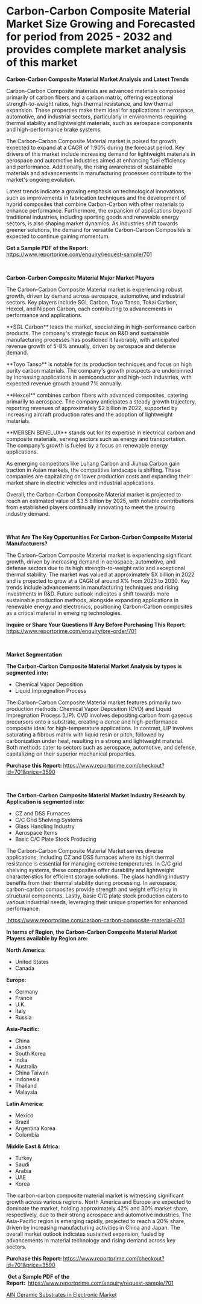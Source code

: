 <p><h1>Carbon-Carbon Composite Material Market Size Growing and Forecasted for period from 2025 - 2032 and provides complete market analysis of this market</h1></p><p><strong>Carbon-Carbon Composite Material Market Analysis and Latest Trends</strong></p>
<p><p>Carbon-Carbon Composite materials are advanced materials composed primarily of carbon fibers and a carbon matrix, offering exceptional strength-to-weight ratios, high thermal resistance, and low thermal expansion. These properties make them ideal for applications in aerospace, automotive, and industrial sectors, particularly in environments requiring thermal stability and lightweight materials, such as aerospace components and high-performance brake systems.</p><p>The Carbon-Carbon Composite Material market is poised for growth, expected to expand at a CAGR of 1.90% during the forecast period. Key drivers of this market include increasing demand for lightweight materials in aerospace and automotive industries aimed at enhancing fuel efficiency and performance. Additionally, the rising awareness of sustainable materials and advancements in manufacturing processes contribute to the market's ongoing evolution.</p><p>Latest trends indicate a growing emphasis on technological innovations, such as improvements in fabrication techniques and the development of hybrid composites that combine Carbon-Carbon with other materials to enhance performance. Furthermore, the expansion of applications beyond traditional industries, including sporting goods and renewable energy sectors, is also shaping market dynamics. As industries shift towards greener solutions, the demand for versatile Carbon-Carbon Composites is expected to continue gaining momentum.</p></p>
<p><strong>Get a Sample PDF of the Report:&nbsp;</strong> <a href="https://www.reportprime.com/enquiry/request-sample/701?utm_campaign=2396&utm_medium=2&utm_source=Github&utm_content=ia&utm_term=18032025&utm_id=carbon-carbon-composite-material">https://www.reportprime.com/enquiry/request-sample/701</a></p>
<p>&nbsp;</p>
<p><strong>Carbon-Carbon Composite Material Major Market Players</strong></p>
<p><p>The Carbon-Carbon Composite Material market is experiencing robust growth, driven by demand across aerospace, automotive, and industrial sectors. Key players include SGL Carbon, Toyo Tanso, Tokai Carbon, Hexcel, and Nippon Carbon, each contributing to advancements in performance and applications.</p><p>**SGL Carbon** leads the market, specializing in high-performance carbon products. The company's strategic focus on R&D and sustainable manufacturing processes has positioned it favorably, with anticipated revenue growth of 5-8% annually, driven by aerospace and defense demand. </p><p>**Toyo Tanso** is notable for its production techniques and focus on high purity carbon materials. The company's growth prospects are underpinned by increasing applications in semiconductor and high-tech industries, with expected revenue growth around 7% annually.</p><p>**Hexcel** combines carbon fibers with advanced composites, catering primarily to aerospace. The company anticipates a steady growth trajectory, reporting revenues of approximately $2 billion in 2022, supported by increasing aircraft production rates and the adoption of lightweight materials.</p><p>**MERSEN BENELUX** stands out for its expertise in electrical carbon and composite materials, serving sectors such as energy and transportation. The company's growth is fueled by a focus on renewable energy applications.</p><p>As emerging competitors like Luhang Carbon and Jiuhua Carbon gain traction in Asian markets, the competitive landscape is shifting. These companies are capitalizing on lower production costs and expanding their market share in electric vehicles and industrial applications.</p><p>Overall, the Carbon-Carbon Composite Material market is projected to reach an estimated value of $3.5 billion by 2025, with notable contributions from established players continually innovating to meet the growing industry demand.</p></p>
<p>&nbsp;</p>
<p><strong>What Are The Key Opportunities For Carbon-Carbon Composite Material Manufacturers?</strong></p>
<p><p>The Carbon-Carbon Composite Material market is experiencing significant growth, driven by increasing demand in aerospace, automotive, and defense sectors due to its high strength-to-weight ratio and exceptional thermal stability. The market was valued at approximately $X billion in 2022 and is projected to grow at a CAGR of around X% from 2023 to 2030. Key trends include advancements in manufacturing techniques and rising investments in R&D. Future outlook indicates a shift towards more sustainable production methods, alongside expanding applications in renewable energy and electronics, positioning Carbon-Carbon composites as a critical material in emerging technologies.</p></p>
<p><strong>Inquire or Share Your Questions If Any Before Purchasing This Report:</strong> <a href="https://www.reportprime.com/enquiry/pre-order/701?utm_campaign=2396&utm_medium=2&utm_source=Github&utm_content=ia&utm_term=18032025&utm_id=carbon-carbon-composite-material">https://www.reportprime.com/enquiry/pre-order/701</a></p>
<p>&nbsp;</p>
<p><strong>Market Segmentation</strong></p>
<p><strong>The Carbon-Carbon Composite Material Market Analysis by types is segmented into:</strong></p>
<p><ul><li>Chemical Vapor Deposition</li><li>Liquid Impregnation Process</li></ul></p>
<p><p>The Carbon-Carbon Composite Material market features primarily two production methods: Chemical Vapor Deposition (CVD) and Liquid Impregnation Process (LIP). CVD involves depositing carbon from gaseous precursors onto a substrate, creating a dense and high-performance composite ideal for high-temperature applications. In contrast, LIP involves saturating a fibrous matrix with liquid resin or pitch, followed by carbonization under heat, resulting in a strong and lightweight material. Both methods cater to sectors such as aerospace, automotive, and defense, capitalizing on their superior mechanical properties.</p></p>
<p><strong>Purchase this Report:&nbsp;</strong><a href="https://www.reportprime.com/checkout?id=701&price=3590&utm_campaign=2396&utm_medium=2&utm_source=Github&utm_content=ia&utm_term=18032025&utm_id=carbon-carbon-composite-material">https://www.reportprime.com/checkout?id=701&price=3590</a></p>
<p>&nbsp;</p>
<p><strong>The Carbon-Carbon Composite Material Market Industry Research by Application is segmented into:</strong></p>
<p><ul><li>CZ and DSS Furnaces</li><li>C/C Grid Shelving Systems</li><li>Glass Handling Industry</li><li>Aerospace Items</li><li>Basic C/C Plate Stock Producing</li></ul></p>
<p><p>The Carbon-Carbon Composite Material Market serves diverse applications, including CZ and DSS furnaces where its high thermal resistance is essential for managing extreme temperatures. In C/C grid shelving systems, these composites offer durability and lightweight characteristics for efficient storage solutions. The glass handling industry benefits from their thermal stability during processing. In aerospace, carbon-carbon composites provide strength and weight efficiency in structural components. Lastly, basic C/C plate stock production caters to various industrial needs, leveraging their unique properties for enhanced performance.</p></p>
<p><a href="https://www.reportprime.com/carbon-carbon-composite-material-r701?utm_campaign=2396&utm_medium=2&utm_source=Github&utm_content=ia&utm_term=18032025&utm_id=carbon-carbon-composite-material">&nbsp;https://www.reportprime.com/carbon-carbon-composite-material-r701</a></p>
<p><strong>In terms of Region, the Carbon-Carbon Composite Material Market Players available by Region are:</strong></p>
<p>
    <p> <strong> North America: </strong>
        <ul>
            <li>United States</li>
            <li>Canada</li>
        </ul>
        </p> 
    <p> <strong> Europe: </strong>
        <ul>
            <li>Germany</li>
            <li>France</li>
            <li>U.K.</li>
            <li>Italy</li>
            <li>Russia</li>
        </ul>
        </p> 
    <p> <strong> Asia-Pacific: </strong>
        <ul>
            <li>China</li>
            <li>Japan</li>
            <li>South Korea</li>
            <li>India</li>
            <li>Australia</li>
            <li>China Taiwan</li>
            <li>Indonesia</li>
            <li>Thailand</li>
            <li>Malaysia</li>
        </ul>
        </p> 
    <p> <strong> Latin America: </strong>
        <ul>
            <li>Mexico</li>
            <li>Brazil</li>
            <li>Argentina Korea</li>
            <li>Colombia</li>
        </ul>
        </p> 
    <p> <strong> Middle East & Africa: </strong>
        <ul>
            <li>Turkey</li>
            <li>Saudi</li>
            <li>Arabia</li>
            <li>UAE</li>
            <li>Korea</li>
        </ul>
    </p>
    </p>
<p><p>The carbon-carbon composite material market is witnessing significant growth across various regions. North America and Europe are expected to dominate the market, holding approximately 42% and 30% market share, respectively, due to their strong aerospace and automotive industries. The Asia-Pacific region is emerging rapidly, projected to reach a 20% share, driven by increasing manufacturing activities in China and Japan. The overall market outlook indicates sustained expansion, fueled by advancements in material technology and rising demand across key sectors.</p></p>
<p><strong>Purchase this Report: </strong><a href="https://www.reportprime.com/checkout?id=701&price=3590&utm_campaign=2396&utm_medium=2&utm_source=Github&utm_content=ia&utm_term=18032025&utm_id=carbon-carbon-composite-material">https://www.reportprime.com/checkout?id=701&price=3590</a></p>
<p>&nbsp;<strong>Get a Sample PDF of the Report:&nbsp;&nbsp;</strong><a href="https://www.reportprime.com/enquiry/request-sample/701?utm_campaign=2396&utm_medium=2&utm_source=Github&utm_content=ia&utm_term=18032025&utm_id=carbon-carbon-composite-material">https://www.reportprime.com/enquiry/request-sample/701</a></p>
<p><strong></strong></p>
<p><p><a href="https://github.com/ilonaenterline65/Market-Research-Report-List-1/blob/main/aln-ceramic-substrates-in-electronic-market.md?utm_campaign=2396&utm_medium=2&utm_source=Github&utm_content=ia&utm_term=18032025&utm_id=carbon-carbon-composite-material">AlN Ceramic Substrates in Electronic Market</a></p></p>